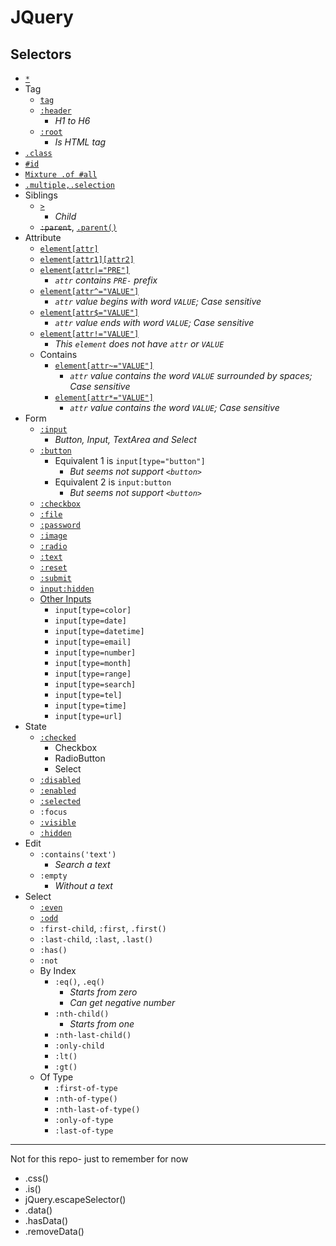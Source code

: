 # JQuery
## Selectors
- [`*`](jq-select-all.html)
- Tag
    - [`tag`](jq-select-tag.html)
    - [`:header`](jq-select-header.html)
        - _H1 to H6_
    - [`:root`](jq-select-root.html)
        - _Is HTML tag_
- [`.class`](jq-select-class.html)
- [`#id`](jq-select-id.html)
- [`Mixture .of #all`](jq-select-mixture.html)
- [`.multiple,.selection`](jq-select-multiple.html)
- Siblings
    - [`>`](jq-select-child-arrow.html)
        - _Child_
    - ~~`:parent`~~, [`.parent()`](jq-select-parent.html)
- Attribute
    - [`element[attr]`](jq-attr-has-attr.html)
    - [`element[attr1][attr2]`](jq-attr-multi-attr.html)
    - [`element[attr|="PRE"]`](jq-attr-contains-prefix.html)
        - _`attr` contains `PRE-` prefix_
    - [`element[attr^="VALUE"]`](jq-attr-begin-with.html)
        - _`attr` value begins with word `VALUE`; Case sensitive_
    - [`element[attr$="VALUE"]`](jq-attr-ends-with.html)
        - _`attr` value ends with word `VALUE`; Case sensitive_
    - [`element[attr!="VALUE"]`](jq-attr-not-equal.html)
        - _This `element` does not have `attr` or `VALUE`_
    - Contains
        - [`element[attr~="VALUE"]`](jq-attr-contains.html)
            - _`attr` value contains the word `VALUE` surrounded by spaces; Case sensitive_
        - [`element[attr*="VALUE"]`](jq-attr-contains-2.html)
            - _`attr` value contains the word `VALUE`; Case sensitive_
- Form
    - [`:input`](jq-form-general-input.html)
        - _Button, Input, TextArea and Select_
    - [`:button`](jq-form-button-1.html)
        - Equivalent 1 is `input[type="button"]`
            - _But seems not support `<button>`_
        - Equivalent 2 is `input:button`
            - _But seems not support `<button>`_
    - [`:checkbox`](jq-form-checkbox.html)
    - [`:file`](jq-form-file.html)
    - [`:password`](jq-form-password.html)
    - [`:image`](jq-form-image.html)
    - [`:radio`](jq-form-radio.html)
    - [`:text`](jq-form-text.html)
    - [`:reset`](jq-form-reset.html)
    - [`:submit`](jq-form-submit.html)
    - [`input:hidden`](jq-form-hidden.html)
    - [Other Inputs](jq-form-access-other-inputs.html)
        - `input[type=color]`
        - `input[type=date]`
        - `input[type=datetime]`
        - `input[type=email]`
        - `input[type=number]`
        - `input[type=month]`
        - `input[type=range]`
        - `input[type=search]`
        - `input[type=tel]`
        - `input[type=time]`
        - `input[type=url]`
- State
    - [`:checked`](js-state-checked.html)
        - Checkbox
        - RadioButton
        - Select
    - [`:disabled`](js-state-general.html)
    - [`:enabled`](js-state-general.html)
    - [`:selected`](js-state-general.html)
    - `:focus`
    - [`:visible`](js-state-general.html)
    - [`:hidden`](js-state-general.html)
- Edit
    - `:contains('text')`
        - _Search a text_
    - `:empty`
        - _Without a text_
- Select
    - [`:even`](jq-select-mixture.html)
    - [`:odd`](jq-select-mixture.html)
    - `:first-child`, `:first`, `.first()`
    - `:last-child`, `:last`, `.last()`
    - `:has()`
    - `:not`
    - By Index
        - `:eq()`, `.eq()`
            - _Starts from zero_
            - _Can get negative number_
        - `:nth-child()`
            - _Starts from one_
        - `:nth-last-child()`
        - `:only-child`
        - `:lt()`
        - `:gt()`
    - Of Type
        - `:first-of-type`
        - `:nth-of-type()`
        - `:nth-last-of-type()`
        - `:only-of-type`
        - `:last-of-type`
    

____

Not for this repo- just to remember for now
- .css()
- .is()
- jQuery.escapeSelector()
- .data()
- .hasData()
- .removeData()
